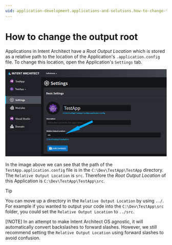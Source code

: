 ```yaml
---
uid: application-development.applications-and-solutions.how-to-change-the-output-root
---
```

# How to change the output root

Applications in Intent Architect have a _Root Output Location_ which is stored as a relative path to the location of the Application's `.application.config` file. To change this location, open the Application's `Settings` tab.

![application-settings](images/application-settings.png)

In the image above we can see that the path of the `TestApp.application.config` file is in the `C:\Dev\TestApp\TestApp` directory. The `Relative Output Location` is `src`. Therefore the _Root Output Location_ of this Application is `C:\Dev\TestApp\TestApp\src`.

> [!TIP]
> You can move up a directory in the `Relative Output Location` by using `../`. For example if you wanted to output your code into the `C:\Dev\TestApp\src` folder, you could set the `Relative Output Location` to `../src`.
>
> [!NOTE]
> In an attempt to make Intent Architect OS agnostic, it will automatically convert backslashes to forward slashes. However, we still recommend setting the `Relative Output Location` using forward slashes to avoid confusion.
